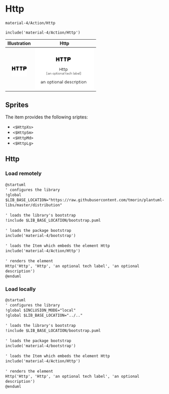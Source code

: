 # Http


```text
material-4/Action/Http
```

```text
include('material-4/Action/Http')
```



| Illustration | Http |
| :---: | :---: |
| ![illustration for Illustration](../../material-4/Action/Http.png) | ![illustration for Http](../../material-4/Action/Http.Local.png) |



## Sprites
The item provides the following sriptes:

- `<$HttpXs>`
- `<$HttpSm>`
- `<$HttpMd>`
- `<$HttpLg>`





## Http

### Load remotely
```plantuml
@startuml
' configures the library
!global $LIB_BASE_LOCATION="https://raw.githubusercontent.com/tmorin/plantuml-libs/master/distribution"

' loads the library's bootstrap
!include $LIB_BASE_LOCATION/bootstrap.puml

' loads the package bootstrap
include('material-4/bootstrap')

' loads the Item which embeds the element Http
include('material-4/Action/Http')

' renders the element
Http('Http', 'Http', 'an optional tech label', 'an optional description')
@enduml
```

### Load locally
```plantuml
@startuml
' configures the library
!global $INCLUSION_MODE="local"
!global $LIB_BASE_LOCATION="../.."

' loads the library's bootstrap
!include $LIB_BASE_LOCATION/bootstrap.puml

' loads the package bootstrap
include('material-4/bootstrap')

' loads the Item which embeds the element Http
include('material-4/Action/Http')

' renders the element
Http('Http', 'Http', 'an optional tech label', 'an optional description')
@enduml
```


